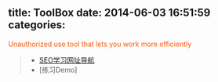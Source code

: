 title: ToolBox
date: 2014-06-03 16:51:59
categories:
---
<font color="#ff5500">Unauthorized use tool that lets you work more efficiently</font>

> * [SEO学习网址导航](/tools/seosite.html)
> * [练习Demo]



